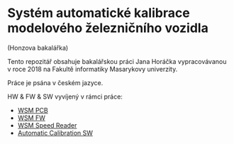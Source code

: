 # Systém automatické kalibrace modelového železničního vozidla
(Honzova bakalářka)

Tento repozitář obsahuje bakalářskou práci Jana Horáčka vypracovávanou v roce
2018 na Fakultě informatiky Masarykovy univerzity.

Práce je psána v českém jazyce.

HW & FW & SW vyvíjený v rámci práce:

 * [WSM PCB](https://github.com/kmzbrnoI/wsm-pcb)
 * [WSM FW](https://github.com/kmzbrnoI/wsm-fw)
 * [WSM Speed Reader](https://github.com/kmzbrnoI/wsm-speed-reader)
 * [Automatic Calibration SW](https://github.com/kmzbrnoI/auto-calibration)
